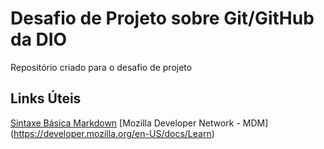 # Desafio de Projeto sobre Git/GitHub da DIO
Repositório criado para o desafio de projeto

## Links Úteis

[Sintaxe Básica Markdown](https://www.markdownguide.org/basic-syntax/)
[Mozilla Developer Network - MDM] (https://developer.mozilla.org/en-US/docs/Learn)
